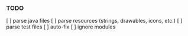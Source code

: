 ### TODO

[ ] parse java files
[ ] parse resources (strings, drawables, icons, etc.)
[ ] parse test files
[ ] auto-fix
[ ] ignore modules
